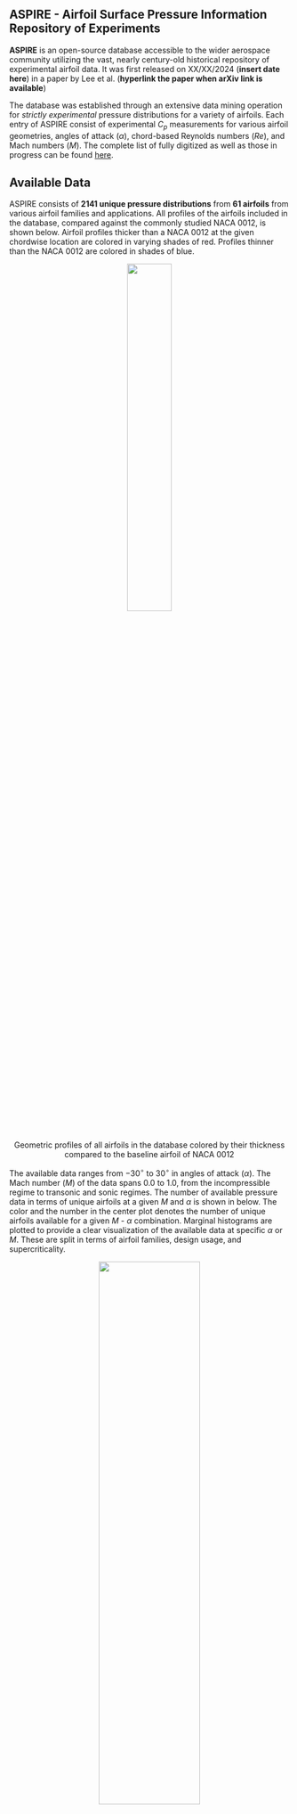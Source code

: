 ## ASPIRE - Airfoil Surface Pressure Information Repository of Experiments 
**ASPIRE** is an open-source database accessible to the wider aerospace community utilizing the vast, nearly century-old historical repository of experimental airfoil data. It was first released on XX/XX/2024 (__insert date here__) in a paper by Lee et al. (__hyperlink the paper when arXiv link is available__)

The database was established through an extensive data mining operation for _strictly experimental_ pressure distributions for a variety of airfoils. Each entry of ASPIRE consist of experimental $C_p$ measurements for various airfoil geometries, angles of attack ($\alpha$), chord-based Reynolds numbers ($Re$), and Mach numbers ($M$). The complete list of fully digitized  as well as those in progress can be found <a href="https://docs.google.com/spreadsheets/d/1lj5McgJFJEJ30k7VjSC_P2WIVK0ZOVxvso0a-UtzDUc/edit?usp=sharing">here</a>.

## Available Data
ASPIRE consists of **2141 unique pressure distributions** from **61 airfoils** from various airfoil families and applications. All profiles of the airfoils included in the database, compared against the commonly studied NACA 0012, is shown below. Airfoil profiles thicker than a NACA 0012 at the given chordwise location are colored in varying shades of red. Profiles thinner than the NACA 0012 are colored in shades of blue.

<div align="center">
  <img src="Figures/2_all_af-1.png" width=40% height=40%>
  <p style="text-align: center;">Geometric profiles of all airfoils in the database colored by their thickness compared to the baseline airfoil of NACA 0012</p>
</div>

The available data ranges from $-30^{\circ}$ to $30^{\circ}$ in angles of attack ($\alpha$). The Mach number ($M$) of the data spans $0.0$ to $1.0$, from the incompressible regime to transonic and sonic regimes. The number of available pressure data in terms of unique airfoils at a given $M$ and $\alpha$ is shown in below. The color and the number in the center plot denotes the number of unique airfoils available for a given $M$ - $\alpha$ combination. Marginal histograms are plotted to provide a clear visualization of the available data at specific $\alpha$ or $M$. These are split in terms of airfoil families, design usage, and supercriticality.

<div align="center">
  <img src="./Figures/2_avail_data_family-1.png" width=60% height=50%>
  <p style="text-align: center;">Distribution of available airfoil pressure data and the marginal histograms categorized by airfoil family</p>
</div>
<div align="center">
  <img src="Figures/2_avail_data_family-1.png" width=60% height=50%>
  <p style="text-align: center;">Distribution of available airfoil pressure data and the marginal histograms categorized by airfoil usage</p>
</div>
<div align="center">
  <img src="Figures/2_avail_data_family-1.png" width=60% height=50%>
  <p style="text-align: center;">Distribution of available airfoil pressure data and the marginal histograms categorized by supercritical airfoil</p>
</div>

_Last updated on 7/31/2024_

## Data Format 
Each airfoil folder should contain 3 types of files: the coordinate file (csv), pressure data files (csv), and tag file (json). 
### Coordinates File
The coordinate files will define the geometry of the airfoil, with the first column being the normalized chordwise location ($x/c$) and the second column being the normalized thickness ($y/c$) as seen below. The order of the coordinates should start from the upper surface of the trailing edge ($x/c = 1.0$) to the leading edge ($x/c = 0.0$) and end at the lower surface of the trailing edge ($x/c = 1.0$). The coordinate files should be named: `<airfoilname>_coordinates.csv`. 
<div align="center">
  <img src="Figures/coord_explained.PNG" width=60% height=50%>
  <p style="text-align: center;">Visualization of airfoil coordinates file format</p>
</div>

### Pressure File
Each CSV file consists of the airfoil pressure measurements along the entire wing chord at a given angle of attack and Mach number. The file should following the naming scheme of  `<airfoilname>_A<angle of attack> _M<Mach number>_Re<Reynolds number>_A.csv`. A negative angle of attack should have an "m" in front of the angle attack to denote the minus sign. For a NACA0012 airfoil at $\alpha = -2.1^\circ$, $M = 0.3$, and $Re = 3.0 \times 10^6$ would have the file name `NACA0012_Am2.1_M0.30_Re3e6_A.csv`. 

Just like the coordinates file, the first column corresponds to the normalized chordwise location ($x/c$) in the same order of Upper TE &#8594; LE &#8594; Lower TE. The second column is the pressure coefficient at the given chordwise location. The very first entry denotes the Mach number of the experiment. This format is visualized below. 
<div align="center">
  <img src="Figures/cp_explained.PNG" width=60% height=50%>
  <p style="text-align: center;">Visualization of airfoil pressures file format</p>
</div>

### Tag File
In many sources, the experimental accuracy are reported by the authors within an report. These are often reported as a single scalar value in terms of the maximum magnitude of the error, or the maximum percentage error. These values were recorded in the ASPIRE in an accompanying tag file. Additionally, if the uncertainties in the independent variables such as those of the freestream Mach number, angles of attack, or pressure sensor locations were found in references, they were also reported in the tag files. An example of the tag file included in the database can be seen in below.
<div align="center">
  <img src="Figures/2_tags-1.png" width=60% height=50%>
  <p style="text-align: center;">Format of tag files found for each experiment in ASPIRE</p>
</div>

## Getting Started
### Download
To access all airfoil experimental data in ASPIRE, run the following:
```
git clone https://github.com/hwlee924/Large-Airfoil_Model.git
cd Large-Airfoil-Model
```

### How to contribute
Refer to the <a href="https://docs.google.com/spreadsheets/d/1lj5McgJFJEJ30k7VjSC_P2WIVK0ZOVxvso0a-UtzDUc/edit?usp=sharing">here</a> to identify a data source that needs to be digitized and request edit access. If you have a specific document that you would like to work on that is not on the file, add an entry to the spreadsheet.

Please ensure that the data adheres to the format outlined in the previous section. For guidance on how to digitize publicly available experimental data, please refer to the Experimental Data Digitization section.

## Experimental Data Digitization
### Sources
There are largely three ways that I have been using to obtain experimental airfoil pressure data: Google Scholar, Aerospace Research Central (ARC), and NASA Technical Reports Server (NTRS).
1. **Google Scholar:** In Google Scholar, you can essentially "google" existing papers. Use appropriate key words such as "airfoil pressure distribution", "wind tunnel investigation", etc. to find a wide variety of existing papers from different sources. Most of these will involve graphical plots of pressure data.
2. **Aerospace Research Central:** ARC is hosted by AIAA and will give you papers that they have hosted in AIAA conferences and journals. If you are part of an academic institution, you should likely have access to the database. The website is more focused than Google Scholar but has a good variety of all aerospace-related literature. As with Google Scholar, most of these will involve graphical plots of pressure data.
3. **NASA Technical Reports Server:** NTRS specifically hosts NASA's technical reports. While these documents are often very old, they also provide the most extensive coverage of a variety high quality airfoil experiments. Most of the data has a combination of tabulated and graphical results. This lets you verify your digitization relatively easily. However, due to the age of many documents, the quality of the scanned PDFs may be poor.

### Digitizing Tabulated Data
If the source material presents the experimental data in a tabulated format, I recommend that you use Optical Character Recognition (OCR) tools available online. Personally, I got best results from <a href="https://extracttable.com">ExtractTable</a>. 

The workflow of using an OCR tool of your choice is as follows:
- Take a screenshot of the table that you want to digitize. 
- In your choice of online OCR tool, upload the screenshot. 
- When the conversion is complete, copy the data to clipboard and paste it into the csv file in Excel.
- Make sure the digitization was done accurately. Fix erroneous results as necessary.
- Rearrange the data into the previously described data format.

### Digitizing Graphical Data
If the source material presents the experimental data in a graphical format (plot), I recommend that you use the online tool <a href="https://automeris.io/WebPlotDigitizer.html">WebPlotDigitizer</a>.

The workflow of using WebPlotDigitizer is as follows:
- Click `Launch v5`. You may need to create an account.
- Take a screenshot of the graph that you want to digitize. 
- In WebPlotDigitizer, upload the screenshot: `Files` &#8594; `Load Image(s)`. 
- Calibrate the X- and Y-axes. Click on the minimum and maximum values of each axes and click `Complete!`. Then, enter their numerical values. 
- Click on the plot points to digitize the data. Make sure you click the points in the order of: Trailing edge, upper surface &#8594; Leading edge &#8594; Trailing edge, lower surface.
- When finished, click `View Data` on the left and `Copy to clipboard`. Paste the result into the csv file in Excel.
- Make sure the digitization was done accurately. Fix erroneous results as necessary.
- Rearrange the data into the data format described earlier.

### Notes
- In many cases, digitization is difficult due to poor legibility of tabulated data, the value should be determined indirectly by comparing it to the plotted results (if available), estimating based on the authors' best knowledge of airfoil pressure distribution trends, or omitting the data point.
- In cases where digitization is difficult due to clustering of points at the leading and trailling edge, the data points should be carefully extracted by zooming in. This estimate should be informed the authors' knowledge of airfoil physics. If this is not viable, the point should be omitted.  

[comment]: # (Howon's To do)
[comment]: # (When more Re becomes available, maybe make plots wrt that)
[comment]: # (Remove sources?)
[comment]: # (Include LAM codes?)

